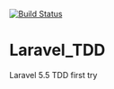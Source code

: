 [![Build Status](https://travis-ci.org/BeemoLin/Laravel_TDD.svg?branch=master)](https://travis-ci.org/BeemoLin/Laravel_TDD)

# Laravel_TDD
Laravel 5.5 TDD first try
